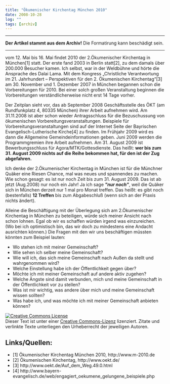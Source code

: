 ```yaml
---
title: "Ökumenischer Kirchentag München 2010"
date: 2008-10-28
log: ""
tags: [archiv]
---
```

<hr><b>Der Artikel stammt aus dem Archiv!</b> Die Formatirung kann beschädigt sein.<hr>
<p>
vom 12. Mai bis 16. Mai findet 2010 der 2.Ökumenischer Kirchentag in München[1] statt. Der erste fand 2003 in Berlin statt[2], zu dem damals über 200.000 Besucher kamen. Ich selbst, war in der Weldbühne und hörte die Ansprache des Dalai Lama. Mit dem
<!--break-->
Kongress „Christliche Verantwortung im 21. Jahrhundert – Perspektiven für den 2. Ökumenischen Kirchentag“[3] am 30. November und 1. Dezember 2007 in München begannen schon die Vorbereitungen für 2010. Bei einer solch großen Veranstaltung beginnen die Vorbereitungen verständlicherweise nicht erst 14 Tage vorher. 
</p>
<p>
Der Zeitplan sieht vor, das ab September 2008 Geschäftsstelle des ÖKT (am Rundfunkplatz 4, 80335 München) ihrer Arbeit aufnehmen wird. Am 31.11.2008 ist aber schon wieder Antragsschluss für die Bezuschussung von ökumenischen Vorbereitungsveranstaltungen. Beispiele für Vorbereitungsveranstaltungen sind auf der Internet Seite der Bayrischen Evangelisch-Lutherische Kirche[4] zu finden. Im Frühjahr 2009 wird es dann die Allgemeine Gemeindeinformationen geben. Juni 2009 werden die Programmgremien ihre Arbeit aufnehmen. Am 31. August 2009 ist Bewerbungsschluss für Agora/MTK/Gottesdienste. Das heißt: <b>wer bis zum 31. August 2009 nichts auf die Reihe bekommen hat, für den ist der Zug abgefahren.</b>
</p>
<p>
Ich denke der 2.Ökumenischer Kirchentag in München ist für die Münchner Quäker eine Riesen Chance, mal was neues und spannendes zu machen. Wie schon gesagt: es ist nur noch Zeit bis zum 31. August 2009. Das ist ab jetzt (Aug.2008) nur noch ein Jahr! Ja ich sage <i><b>"nur noch"</b></i>, weil die Quäker sich in München derzeit nur 1 mal pro Monat treffen. Das heißt: es gibt noch (bestenfalls) <b>12 Treffen</b> bis zum Abgabeschluß (wenn sich an der Praxis nichts ändert).
</p>
<p>
Alleine die Beschäftigung mit der Überlegung sich am 2.Ökumenischer Kirchentag in München zu beteiligen, würde sich meiner Ansicht nach schon lohnen. Egal ob wir es schaffen würden irgend was einzureichen. (Wo bei ich optimistisch bin, das wir doch zu mindestens eine Andacht ausrichten können.) Die Fragen mit den wir uns beschäftigen müssten könnten zum Beispiel lauten:
<ul>
    <li>Wo stehen ich mit meiner Gemeinschaft?</li>
    <li>Wie sehen ich selber meine Gemeinschaft?</li>
    <li>Wie will ich, das sich meine Gemeinschaft nach Außen da stellt und wahrgenommen wird?</li>
    <li>Welche Einstellung habe ich der Öffentlichkeit gegen über?</li>
    <li>Möchte ich mit meiner Gemeinschaft auf andere aktiv zugehen?</li>
    <li>Welche Ängste sind damit verbunden, mich und meine Gemeinschaft in der Öffentlichkeit vor zu stellen?</li>
    <li>Was ist mir wichtig, was andere über mich und meine Gemeinschaft wissen sollten?</li>
    <li>Was habe ich, und was möchte ich mit meiner Gemeinschaft anbieten können?</li>
</ul>
</p>

<a rel="license" href="http://creativecommons.org/licenses/by-sa/2.0/de/"> <img alt="Creative Commons License" style="border-width:0" src="http://i.creativecommons.org/l/by-sa/2.0/de/88x31.png"/></a><br/>Dieser Text ist unter einer <a rel="license" href="http://creativecommons.org/licenses/by-sa/2.0/de/">Creative Commons-Lizenz</a> lizenziert. Zitate und verlinkte Texte unterliegen den Urheberrecht der jeweiligen Autoren.

<h2>Links/Quellen:</h2>
<ul>
    <li>[1] Ökumenischer Kirchentag München 2010, http://www.m-2010.de</li>
    <li>[2] Ökumenischen Kirchentag,  http://www.oekt.de/</li>
    <li>[3] http://www.oekt.de/Auf_dem_Weg.49.0.html</li>
    <li>[4] http://www.bayern-evangelisch.de/web/engagiert_oekumene_gelungene_beispiele.php</li>

</ul>
